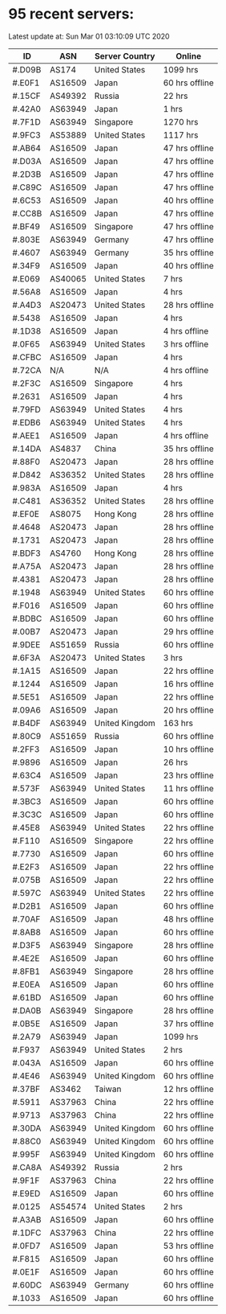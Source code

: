 # 95 recent servers:

Latest update at: Sun Mar 01 03:10:09 UTC 2020

| ID | ASN | Server Country | Online |
| -- | --- | -------------- | ------ |
| #.D09B | AS174 | United States | 1099 hrs |
| #.E0F1 | AS16509 | Japan | 60 hrs offline |
| #.15CF | AS49392 | Russia | 22 hrs |
| #.42A0 | AS63949 | Japan | 1 hrs |
| #.7F1D | AS63949 | Singapore | 1270 hrs |
| #.9FC3 | AS53889 | United States | 1117 hrs |
| #.AB64 | AS16509 | Japan | 47 hrs offline |
| #.D03A | AS16509 | Japan | 47 hrs offline |
| #.2D3B | AS16509 | Japan | 47 hrs offline |
| #.C89C | AS16509 | Japan | 47 hrs offline |
| #.6C53 | AS16509 | Japan | 40 hrs offline |
| #.CC8B | AS16509 | Japan | 47 hrs offline |
| #.BF49 | AS16509 | Singapore | 47 hrs offline |
| #.803E | AS63949 | Germany | 47 hrs offline |
| #.4607 | AS63949 | Germany | 35 hrs offline |
| #.34F9 | AS16509 | Japan | 40 hrs offline |
| #.E069 | AS40065 | United States | 7 hrs |
| #.56A8 | AS16509 | Japan | 4 hrs |
| #.A4D3 | AS20473 | United States | 28 hrs offline |
| #.5438 | AS16509 | Japan | 4 hrs |
| #.1D38 | AS16509 | Japan | 4 hrs offline |
| #.0F65 | AS63949 | United States | 3 hrs offline |
| #.CFBC | AS16509 | Japan | 4 hrs |
| #.72CA | N/A | N/A | 4 hrs offline |
| #.2F3C | AS16509 | Singapore | 4 hrs |
| #.2631 | AS16509 | Japan | 4 hrs |
| #.79FD | AS63949 | United States | 4 hrs |
| #.EDB6 | AS63949 | United States | 4 hrs |
| #.AEE1 | AS16509 | Japan | 4 hrs offline |
| #.14DA | AS4837 | China | 35 hrs offline |
| #.88F0 | AS20473 | Japan | 28 hrs offline |
| #.D842 | AS36352 | United States | 28 hrs offline |
| #.983A | AS16509 | Japan | 4 hrs |
| #.C481 | AS36352 | United States | 28 hrs offline |
| #.EF0E | AS8075 | Hong Kong | 28 hrs offline |
| #.4648 | AS20473 | Japan | 28 hrs offline |
| #.1731 | AS20473 | Japan | 28 hrs offline |
| #.BDF3 | AS4760 | Hong Kong | 28 hrs offline |
| #.A75A | AS20473 | Japan | 28 hrs offline |
| #.4381 | AS20473 | Japan | 28 hrs offline |
| #.1948 | AS63949 | United States | 60 hrs offline |
| #.F016 | AS16509 | Japan | 60 hrs offline |
| #.BDBC | AS16509 | Japan | 60 hrs offline |
| #.00B7 | AS20473 | Japan | 29 hrs offline |
| #.9DEE | AS51659 | Russia | 60 hrs offline |
| #.6F3A | AS20473 | United States | 3 hrs |
| #.1A15 | AS16509 | Japan | 22 hrs offline |
| #.1244 | AS16509 | Japan | 16 hrs offline |
| #.5E51 | AS16509 | Japan | 22 hrs offline |
| #.09A6 | AS16509 | Japan | 20 hrs offline |
| #.B4DF | AS63949 | United Kingdom | 163 hrs |
| #.80C9 | AS51659 | Russia | 60 hrs offline |
| #.2FF3 | AS16509 | Japan | 10 hrs offline |
| #.9896 | AS16509 | Japan | 26 hrs |
| #.63C4 | AS16509 | Japan | 23 hrs offline |
| #.573F | AS63949 | United States | 11 hrs offline |
| #.3BC3 | AS16509 | Japan | 60 hrs offline |
| #.3C3C | AS16509 | Japan | 60 hrs offline |
| #.45E8 | AS63949 | United States | 22 hrs offline |
| #.F110 | AS16509 | Singapore | 22 hrs offline |
| #.7730 | AS16509 | Japan | 60 hrs offline |
| #.E2F3 | AS16509 | Japan | 22 hrs offline |
| #.075B | AS16509 | Japan | 22 hrs offline |
| #.597C | AS63949 | United States | 22 hrs offline |
| #.D2B1 | AS16509 | Japan | 60 hrs offline |
| #.70AF | AS16509 | Japan | 48 hrs offline |
| #.8AB8 | AS16509 | Japan | 60 hrs offline |
| #.D3F5 | AS63949 | Singapore | 28 hrs offline |
| #.4E2E | AS16509 | Japan | 60 hrs offline |
| #.8FB1 | AS63949 | Singapore | 28 hrs offline |
| #.E0EA | AS16509 | Japan | 60 hrs offline |
| #.61BD | AS16509 | Japan | 60 hrs offline |
| #.DA0B | AS63949 | Singapore | 28 hrs offline |
| #.0B5E | AS16509 | Japan | 37 hrs offline |
| #.2A79 | AS63949 | Japan | 1099 hrs |
| #.F937 | AS63949 | United States | 2 hrs |
| #.043A | AS16509 | Japan | 60 hrs offline |
| #.4E46 | AS63949 | United Kingdom | 60 hrs offline |
| #.37BF | AS3462 | Taiwan | 12 hrs offline |
| #.5911 | AS37963 | China | 22 hrs offline |
| #.9713 | AS37963 | China | 22 hrs offline |
| #.30DA | AS63949 | United Kingdom | 60 hrs offline |
| #.88C0 | AS63949 | United Kingdom | 60 hrs offline |
| #.995F | AS63949 | United Kingdom | 60 hrs offline |
| #.CA8A | AS49392 | Russia | 2 hrs |
| #.9F1F | AS37963 | China | 22 hrs offline |
| #.E9ED | AS16509 | Japan | 60 hrs offline |
| #.0125 | AS54574 | United States | 2 hrs |
| #.A3AB | AS16509 | Japan | 60 hrs offline |
| #.1DFC | AS37963 | China | 22 hrs offline |
| #.0FD7 | AS16509 | Japan | 53 hrs offline |
| #.F815 | AS16509 | Japan | 60 hrs offline |
| #.0E1F | AS16509 | Japan | 60 hrs offline |
| #.60DC | AS63949 | Germany | 60 hrs offline |
| #.1033 | AS16509 | Japan | 60 hrs offline |

